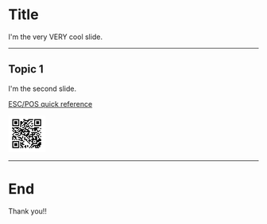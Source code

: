 # Title

I'm the very VERY cool slide.
<wm-bluetooth></wm-bluetooth>

---


## Topic 1

I'm the second slide.

[ESC/POS quick reference](https://manualzz.com/doc/20630706/esc-pos-quick-reference)

![webmontag-webbluetooth.netlify.app](/assets/url.svg)

---

# End

Thank you!!